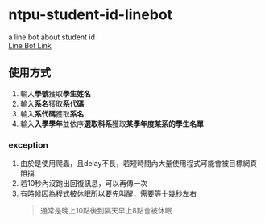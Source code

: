 # ntpu-student-id-linebot

a line bot about student id  
[Line Bot Link](https://lin.ee/QiMmPBv)

## 使用方式

1. 輸入**學號**獲取**學生姓名**
2. 輸入**系名**獲取**系代碼**
3. 輸入**系代碼**獲取**系名**
4. 輸入**入學學年**並依序**選取科系**獲取**某學年度某系的學生名單**

### exception

1. 由於是使用爬蟲，且delay不長，若短時間內大量使用程式可能會被目標網頁阻擋
2. 若10秒內沒跑出回復訊息，可以再傳一次
3. 有時候因為程式被休眠所以要先叫醒，需要等十幾秒左右
   > 通常是晚上10點後到隔天早上8點會被休眠
